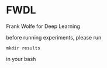 # FWDL
Frank Wolfe for Deep Learning


before running experiments, please run 

`mkdir results`

in your bash